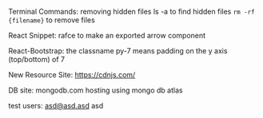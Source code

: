 Terminal Commands:
removing hidden files
ls -a to find hidden files
`rm -rf {filename}` to remove files

React Snippet:
rafce to make an exported arrow component

React-Bootstrap:
the classname py-7 means padding on the y axis (top/bottom) of 7

New Resource Site:
https://cdnjs.com/

DB site:
mongodb.com
hosting using mongo db atlas

test users:
asd@asd.asd
asd
